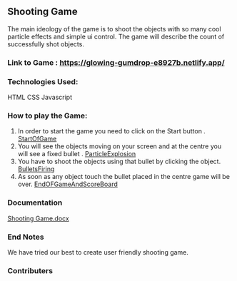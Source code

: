 ## Shooting Game
The main ideology of the game is to shoot the objects with so many cool particle effects and simple ui control.
The game will describe the count of successfully shot objects. 

### Link to Game : https://glowing-gumdrop-e8927b.netlify.app/

### Technologies Used:
HTML 
CSS 
Javascript

### How to play the Game: 
1. In order to start the game you need to click on the Start button . [StartOfGame](https://user-images.githubusercontent.com/67965834/228872438-88fd0fff-7f22-4dde-b1d7-c91f887c3e10.png)
2. You will see the objects moving on your screen and at the centre you will see a fixed bullet . [ParticleExplosion](https://user-images.githubusercontent.com/67965834/228872581-9afb8870-f890-42ce-b1e5-22ad94864d48.png)
3. You have to shoot the objects using that bullet by clicking the object. [BulletsFiring](https://user-images.githubusercontent.com/67965834/228872537-4d24965d-99d2-486c-80d2-2110c8bf565f.png)
4. As soon as any object touch the bullet placed in the centre game will be over. [EndOFGameAndScoreBoard](https://user-images.githubusercontent.com/67965834/228872616-1a959565-964e-4001-8430-fd2abf26caa3.png)


### Documentation 
[Shooting Game.docx](https://github.com/shaswat97-crypto/ShootingGame/files/11112842/Shooting.Game.docx)

### End Notes
We have tried our best to create user friendly shooting game.

### Contributers

